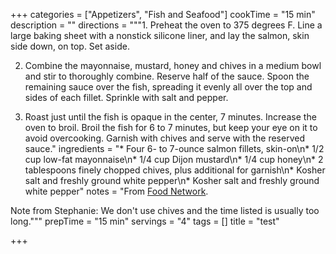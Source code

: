 +++
categories = ["Appetizers", "Fish and Seafood"]
cookTime = "15 min"
description = ""
directions = """1. Preheat the oven to 375 degrees F. Line a large baking sheet with a nonstick silicone liner, and lay the salmon, skin side down, on top. Set aside.

2. Combine the mayonnaise, mustard, honey and chives in a medium bowl and stir to thoroughly combine. Reserve half of the sauce. Spoon the remaining sauce over the fish, spreading it evenly all over the top and sides of each fillet. Sprinkle with salt and pepper.

3. Roast just until the fish is opaque in the center, 7 minutes. Increase the oven to broil. Broil the fish for 6 to 7 minutes, but keep your eye on it to avoid overcooking. Garnish with chives and serve with the reserved sauce."
ingredients = "* Four 6- to 7-ounce salmon fillets, skin-on\n* 1/2 cup low-fat mayonnaise\n* 1/4 cup Dijon mustard\n* 1/4 cup honey\n* 2 tablespoons finely chopped chives, plus additional for garnish\n* Kosher salt and freshly ground white pepper\n* Kosher salt and freshly ground white pepper"
notes = "From [Food Network](https://www.foodnetwork.com/recipes/valerie-bertinelli/baked-salmon-with-honey-mustard-sauce-3097803).

Note from Stephanie: We don't use chives and the time listed is usually too long."""
prepTime = "15 min"
servings = "4"
tags = []
title = "test"

+++
